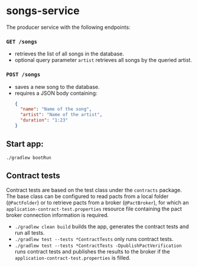 # songs-service

The producer service with the following endpoints:

### `GET /songs`

- retrieves the list of all songs in the database.
- optional query parameter `artist` retrieves all songs by the queried artist.

### `POST /songs`

- saves a new song to the database.
- requires a JSON body containing:
  ```json
  {
    "name": "Name of the song",
    "artist": "Name of the artist",
    "duration": "1:23"
  }
  ```

## Start app:

`./gradlew bootRun`

## Contract tests

Contract tests are based on the test class under the `contracts` package.  
The base class can be configured to read pacts from a local folder (`@PactFolder`) or to
retrieve pacts from a broker (`@PactBroker`), for which an
`application-contract-test.properties` resource file containing the pact broker
connection information is required.

- `./gradlew clean build` builds the app, generates the contract tests and run all tests.
- `./gradlew test --tests *ContractTests` only runs contract tests.
- `./gradlew test --tests *ContractTests -DpublishPactVerification` runs contract tests
and publishes the results to the broker if the `application-contract-test.properties` is
filled.